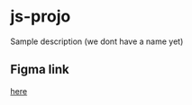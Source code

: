 # js-projo
Sample description (we dont have a name yet)
## Figma link
[here](https://www.figma.com/design/o9R40oH8H8XGoBdjUeI7Fi/Komunikator-sample-name-project?node-id=0-1&p=f&t=nlronAcqX1bIMXgW-0)
